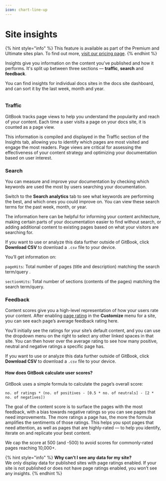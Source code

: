 ```yaml
---
icon: chart-line-up
---
```


# Site insights

{% hint style="info" %}
This feature is available as part of the Premium and Ultimate sites plan. To find out more, [visit our pricing page](https://www.gitbook.com/pricing).
{% endhint %}

Insights give you information on the content you've published and how it performs. It's split up between three sections — **traffic**, **search** and **feedback**.

You can find insights for individual docs sites in the docs site dashboard, and can sort it by the last week, month and year.

<figure><img src="../../.gitbook/assets/site-insights (1).png" alt=""><figcaption></figcaption></figure>

### Traffic

GitBook tracks page views to help you understand the popularity and reach of your content. Each time a user visits a page on your docs site, it is counted as a page view.

This information is compiled and displayed in the Traffic section of the Insights tab, allowing you to identify which pages are most visited and engage the most readers. Page views are critical for assessing the effectiveness of your content strategy and optimizing your documentation based on user interest.

### Search

You can measure and improve your documentation by checking which keywords are used the most by users searching your documentation.

Switch to the **Search analytics** tab to see what keywords are performing the best, and which ones you could improve on. You can view these search terms for the past week, month, or year.

The information here can be helpful for informing your content architecture, making certain parts of your documentation easier to find without search, or adding additional content to existing pages based on what your visitors are searching for.

If you want to use or analyze this data further outside of GitBook, click **Download CSV** to download a `.csv` file to your device.

You’ll get information on:

`pageHits`: Total number of pages (title and description) matching the search term/query .

`sectionHits`: Total number of sections (contents of the pages) matching the search term/query.

### Feedback

Content scores give you a high-level representation of how your users rate your content. After enabling [page rating](site-settings.md#page-ratings-pro-and-enterprise-plans) in the **Customize** menu for a site, you can see each page’s average feedback rating here.

You’ll initially see the ratings for your site’s default content, and you can use the dropdown menu on the right to select any other linked spaces in that site. You can then hover over the average rating to see how many positive, neutral and negative ratings a specific page has.

If you want to use or analyze this data further outside of GitBook, click **Download CSV** to download a `.csv` file to your device.

#### How does GitBook calculate user scores?

GitBook uses a simple formula to calculate the page’s overall score:

`no. of ratings * (no. of positives - [0.5 * no. of neutrals] - [2 * no. of negatives])`

The goal of the content score is to surface the pages with the most feedback, with a bias towards negative ratings so you can see pages that need improvements. The more ratings a page has, the more the formula amplifies the sentiments of those ratings. This helps you spot pages that need attention, as well as pages that are highly-rated — to help you identify, iterate on and replicate your best content.

We cap the score at 500 (and -500) to avoid scores for commonly-rated pages reaching 10,000+.

{% hint style="info" %}
**Why can’t I see any data for my site?**\
We only display data for published sites with page ratings enabled. If your site is not published or does not have page ratings enabled, you won’t see any insights.
{% endhint %}
